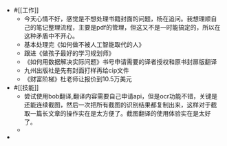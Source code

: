 - #[[工作]]
    - 今天心情不好，感觉是不想处理书籍封面的问题，杨在追问。我想理顺自己的笔记整理流程，主要是pdf的管理，但这又不是一时能搞定的，所以在这种矛盾中不开心。
    - 基本处理完《如何做不被人工智能取代的人》
    - 跟进《做孩子最好的学习规划师》
    - 《如何用数据解决实际问题》书号申请需要的译者授权和原书封扉版翻译
    - 九州出版社是先有封面打样再给cip文件
    - 《财富阶梯》杜老师让报价到10.5万美元
- #[[技能]]
    - 尝试使用bob翻译,翻译内容需要自己申请api，但是ocr功能不错，关键是还能连续截图，然后一次把所有截图的识别结果都复制出来，这样对于截取一篇长文章的操作实在是太方便了。截图翻译的使用体验实在是太好了。
    - 
- 
